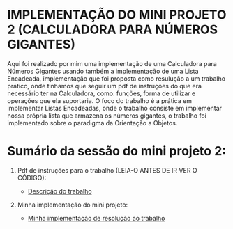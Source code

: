 # IMPLEMENTAÇÃO DO MINI PROJETO 2 (CALCULADORA PARA NÚMEROS GIGANTES)

Aqui foi realizado por mim uma implementação de uma Calculadora para Números Gigantes usando também a implementação de uma Lista Encadeada, implementação que foi proposta como resulução a um trabalho prático, onde tinhamos que seguir um pdf de instruções do que era necessário ter na Calculadora, como: funções, forma de utilizar e operações que ela suportaria. O foco do trabalho é a prática em implementar Listas Encadeadas, onde o trabalho consiste em implementar nossa própria lista que armazena os números gigantes, o trabalho foi implementado sobre o paradigma da Orientação a Objetos.

# Sumário da sessão do mini projeto 2:

1. Pdf de instruções para o trabalho (LEIA-O ANTES DE IR VER O CÓDIGO):
   * [Descrição do trabalho](https://github.com/ericrodriguesfer/Academico/tree/master/estrutura_de_dados/mini-projeto-2/trabalho/descricao-trabalho.pdf)

2. Minha implementação do mini projeto:
   * [Minha implementação de resolução ao trabalho](https://github.com/ericrodriguesfer/Academico/tree/master/estrutura_de_dados/mini-projeto-2/calculator)
